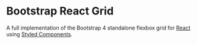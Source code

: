 # Bootstrap React Grid

A full implementation of the Bootstrap 4 standalone flexbox grid for [React](https://github.com/facebook/react) using [Styled Components](https://github.com/styled-components/styled-components).
